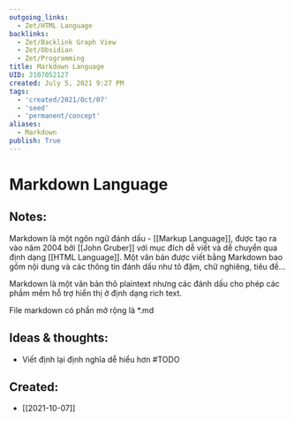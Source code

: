 ```yaml
---
outgoing_links:
  - Zet/HTML Language
backlinks:
  - Zet/Backlink Graph View
  - Zet/Obsidian
  - Zet/Programming
title: Markdown Language
UID: 2107052127
created: July 5, 2021 9:27 PM
tags:
  - 'created/2021/Oct/07'
  - 'seed'
  - 'permanent/concept'
aliases:
  - Markdown
publish: True
---
```

# Markdown Language

## Notes:

Markdown là một ngôn ngữ đánh dấu - [[Markup Language]], được tạo ra vào năm 2004 bởi [[John Gruber]] với mục đích dễ viết và dễ chuyển qua định dạng [[HTML Language]]. Một văn bản được viết bằng Markdown bao gồm nội dung và các thông tin đánh dấu như tô đậm, chữ nghiêng, tiêu đề...

Markdown là một văn bản thô plaintext nhưng các đánh dấu cho phép các phầm mềm hỗ trợ hiển thị ở định dạng rich text.

File markdown có phần mở rộng là *.md

## Ideas & thoughts:
- Viết định lại định nghĩa dễ hiểu hơn #TODO 


## Created:
- [[2021-10-07]]
